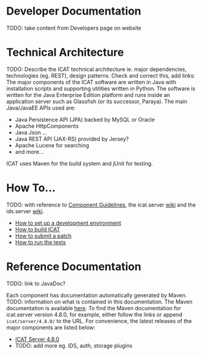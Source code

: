 # Developer Documentation

TODO: take content from Developers page on website


# Technical Architecture
TODO: Describe the ICAT technical architecture ie. major dependencies, technologies (eg. REST), design patterns. Check and correct this, add links:
The major components of the ICAT software are written in Java with installation scripts and supporting utilities written in Python. The software is written for the Java Enterprise Edition platform and runs inside an application server such as Glassfish (or its successor, Paraya). The main Java/JavaEE APIs used are:
- Java Persistence API (JPA) backed by MySQL or Oracle
- Apache HttpComponents
- Java Json ...
- Java REST API (JAX-RS) provided by Jersey?
- Apache Lucene for searching
- and more...

ICAT uses Maven for the build system and jUnit for testing.

# How To...
TODO: with reference to [Component Guidelines](https://icatproject.org/collaboration/component-guidelines/), the icat.server [wiki](https://github.com/icatproject/icat.server/wiki) and the ids.server [wiki](https://github.com/icatproject/ids.server/wiki).
- [How to set up a development environment](./how_to_build_env.md)
- [How to build ICAT](./how_to_build.md)
- [How to submit a patch](./how_to_submit_patch.md)
- [How to run the tests](./how_to_test.md)

# Reference Documentation
TODO: link to JavaDoc?

Each component has documentation automatically generated by Maven. TODO: information on what is contained in this documentation. The Maven documentation is available [here](https://repo.icatproject.org/site/). To find the Maven documentation for icat.server version 4.8.0, for example, either follow the links or append `icat/server/4.8.0/` to the URL. For convenience, the latest releases of the major components are listed below:
- [ICAT Server 4.8.0](https://repo.icatproject.org/site/icat/server/4.8.0/)
- TODO: add more eg. IDS, auth, storage plugins

